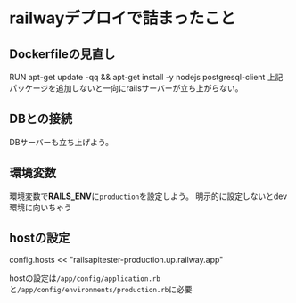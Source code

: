 # railwayデプロイで詰まったこと

## Dockerfileの見直し
RUN apt-get update -qq && apt-get install -y nodejs postgresql-client
上記パッケージを追加しないと一向にrailsサーバーが立ち上がらない。

## DBとの接続
DBサーバーも立ち上げよう。

## 環境変数
環境変数で**RAILS_ENV**に`production`を設定しよう。
明示的に設定しないとdev環境に向いちゃう

## hostの設定

config.hosts << "railsapitester-production.up.railway.app"

hostの設定は`/app/config/application.rb`と`/app/config/environments/production.rb`に必要